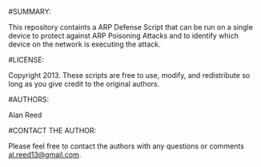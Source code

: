 #SUMMARY:

This repository containts a ARP Defense Script that can be run on a single device to protect against ARP Poisoning Attacks and to identify which device on the network is executing the attack. 


#LICENSE:

Copyright 2013. These scripts are free to use, modify, and redistribute so long as you give credit to the original authors.


#AUTHORS:

Alan Reed


#CONTACT THE AUTHOR:

Please feel free to contact the authors with any questions or comments <al.reed13@gmail.com>.
